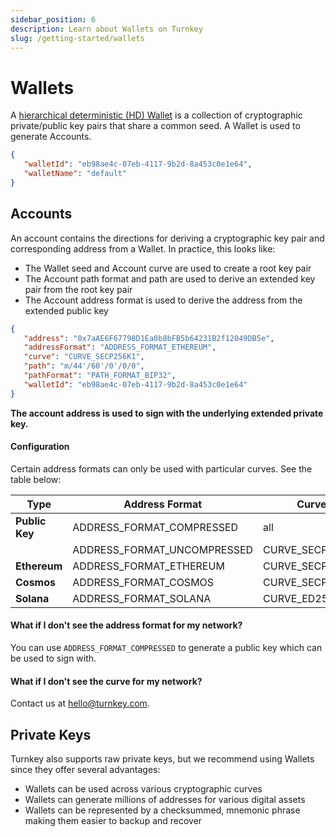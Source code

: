 ```yaml
---
sidebar_position: 6
description: Learn about Wallets on Turnkey
slug: /getting-started/wallets
---
```

# Wallets

A [hierarchical deterministic (HD) Wallet](https://learnmeabitcoin.com/technical/hd-wallets) is a collection of cryptographic private/public key pairs that share a common seed. A Wallet is used to generate Accounts.

```json
{
   "walletId": "eb98ae4c-07eb-4117-9b2d-8a453c0e1e64",
   "walletName": "default"
}
```

## Accounts

An account contains the directions for deriving a cryptographic key pair and corresponding address from a Wallet. In practice, this looks like:
- The Wallet seed and Account curve are used to create a root key pair
- The Account path format and path are used to derive an extended key pair from the root key pair
- The Account address format is used to derive the address from the extended public key

```json
{
   "address": "0x7aAE6F67798D1Ea0b8bFB5b64231B2f12049DB5e",
   "addressFormat": "ADDRESS_FORMAT_ETHEREUM",
   "curve": "CURVE_SECP256K1",
   "path": "m/44'/60'/0'/0/0",
   "pathFormat": "PATH_FORMAT_BIP32",
   "walletId": "eb98ae4c-07eb-4117-9b2d-8a453c0e1e64"
}
```

**The account address is used to sign with the underlying extended private key.**

#### Configuration

Certain address formats can only be used with particular curves. See the table below:

| Type           | Address Format               | Curve           | Path Format       | Standard Path     |
| -------------- | ---------------------------- | --------------- | ----------------- | ----------------- |
| **Public Key** | ADDRESS_FORMAT_COMPRESSED    | all             | PATH_FORMAT_BIP32 | none              |
|                | ADDRESS_FORMAT_UNCOMPRESSED  | CURVE_SECP256K1 | PATH_FORMAT_BIP32 | none              |
| **Ethereum**   | ADDRESS_FORMAT_ETHEREUM      | CURVE_SECP256K1 | PATH_FORMAT_BIP32 | m/44'/60'/0'/0/0  |
| **Cosmos**     | ADDRESS_FORMAT_COSMOS        | CURVE_SECP256K1 | PATH_FORMAT_BIP32 | m/44'/118'/0'/0/0 |
| **Solana**     | ADDRESS_FORMAT_SOLANA        | CURVE_ED25519   | PATH_FORMAT_BIP32 | m/44'/501'/0'/0'  |

#### What if I don't see the address format for my network?
You can use `ADDRESS_FORMAT_COMPRESSED` to generate a public key which can be used to sign with.

#### What if I don't see the curve for my network?
Contact us at hello@turnkey.com.

## Private Keys

Turnkey also supports raw private keys, but we recommend using Wallets since they offer several advantages:
- Wallets can be used across various cryptographic curves
- Wallets can generate millions of addresses for various digital assets
- Wallets can be represented by a checksummed, mnemonic phrase making them easier to backup and recover

